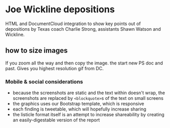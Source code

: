# Joe Wickline depositions

HTML and DocumentCloud integration to show key points out of depositions by Texas coach Charlie Strong, assistants Shawn Watson and Wickline.

## how to size images

If you zoom all the way and then copy the image. the start new PS doc and past. Gives you highest resolution gif from DC.

### Mobile & social considerations
- because the screenshots are static and the text within doesn't wrap, the screenshots are replaced by `<blockquote>`s of the text on small screens
- the graphics uses our Bootstrap template, which is responsive
- each finding is tweetable, which will hopefully increase sharing
- the listicle format itself is an attempt to increase shareability by creating an easily-digestable version of the report
